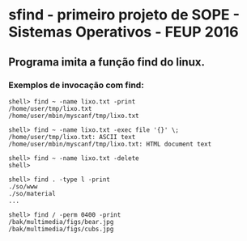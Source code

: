 # sfind - primeiro projeto de SOPE - Sistemas Operativos - FEUP 2016

## Programa imita a função find do linux.


### Exemplos de invocação com find:

```
shell> find ~ -name lixo.txt -print
/home/user/tmp/lixo.txt
/home/user/mbin/myscanf/tmp/lixo.txt

shell> find ~ -name lixo.txt -exec file '{}' \;  
/home/user/tmp/lixo.txt: ASCII text
/home/user/mbin/myscanf/tmp/lixo.txt: HTML document text  

shell> find ~ -name lixo.txt -delete
shell>

shell> find . -type l -print
./so/www
./so/material
...

shell> find / -perm 0400 -print
/bak/multimedia/figs/bear.jpg
/bak/multimedia/figs/cubs.jpg
```
